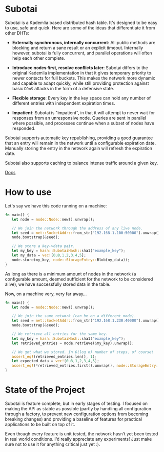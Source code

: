# Subotai

 Subotai is a Kademlia based distributed hash table. It's designed to be easy to use, safe
 and quick. Here are some of the ideas that differentiate it from other DHTs:

 * **Externally synchronous, internally concurrent**: All public methods are blocking and return
   a sane result or an explicit timeout. Internally however, subotai is fully concurrent,
   and parallel operations will often help each other complete.

 * **Introduce nodes first, resolve conflicts later**: Subotai differs to the original Kademlia
   implementation in that it gives temporary priority to newer contacts for full buckets. This
   makes the network more dynamic and capable to adapt quickly, while still providing protection
   against basic `DDoS` attacks in the form of a defensive state.

 * **Flexible storage**: Every key in the key space can hold any number of different entries with
   independent expiration times. 

 * **Impatient**: Subotai is "impatient", in that it will attempt to never wait for responses from
 an unresponsive node. Queries are sent in parallel where possible, and processes continue when 
 a subset of nodes have responded.

 Subotai supports automatic key republishing, providing a good guarantee that an entry will remain
 in the network until a configurable expiration date. Manually storing the entry in the network
 again will refresh the expiration date.

 Subotai also supports caching to balance intense traffic around a given key.

[Docs](https://PabloMansanet.github.io/subotai/subotai)

# How to use

Let's say we have this code running on a machine:

```rust
fn main() {
   let node = node::Node::new().unwrap();

   // We join the network through the address of any live node.
   let seed = net::SocketAddr::from_str("192.168.1.100:50000").unwrap();
   node.bootstrap(&seed);

   // We store a key->data pair.
   let my_key = hash::SubotaiHash::sha1("example_key");
   let my_data = vec![0u8,1,2,3,4,5];
   node.store(my_key, node::StorageEntry::Blob(my_data));
}
```

As long as there is a minimum amount of nodes in the network (a configurable amount, deemed sufficient
for the network to be considered alive), we have successfully stored data in the table.

Now, on a machine very, very far away...

``` rust
fn main() {
   let node = node::Node::new().unwrap();

   // We join the same network (can be on a different node).
   let seed = net::SocketAddr::from_str("192.168.1.230:40000").unwrap();
   node.bootstrap(&seed);

   // We retrieve all entries for the same key.
   let my_key = hash::SubotaiHash::sha1("example_key");
   let retrieved_entries = node.retrieve(&my_key).unwrap();

   // We get what we stored. In O(log n) number of steps, of course!
   assert_eq!(retrieved_entries.len(), 1);
   let expected_data = vec![0u8,1,2,3,4,5];
   assert_eq!(*retrieved_entries.first().unwrap(), node::StorageEntry::Blob(expected_data));
}
```

# State of the Project

Subotai is feature complete, but in early stages of testing. I focused on making the API as stable 
as possible (partly by handling all configuration through a factory, to prevent new configuration options 
from becoming breaking changes) and providing a baseline of features for practical applications to be 
built on top of it. 

Even though every feature is unit tested, the network hasn't yet been tested in real world 
conditions. I'd really appreciate any experiments! Just make sure not to use it for anything critical
just yet :).
